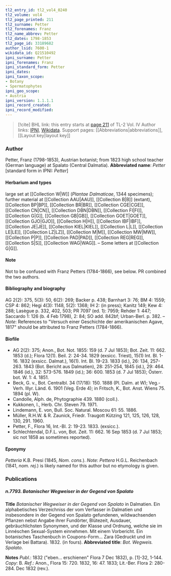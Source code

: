 ```yaml
---
tl2_entry_id: tl2_vol4_0240
tl2_volume: vol4
tl2_page_printed: 211
tl2_surname: Petter
tl2_forenames: Franz
tl2_name_abbrev: Petter
tl2_dates: 1798-1853
tl2_page_id: 33189682
author_lsid: 7600-1
wikidata_id: Q21510492
ipni_surname: Petter
ipni_forenames: Franz
ipni_standard_form: Petter
ipni_dates: 
ipni_taxon_scope: 
- Botany
- Spermatophytes
ipni_geo_scope: 
- Austria
ipni_version: 1.1.1.1
ipni_record_created: 
ipni_record_modified:
---
```


> [!cite] BHL link: this entry starts at [page 211](https://www.biodiversitylibrary.org/page/33189682) of TL-2 Vol. IV
> Author links: [IPNI](https://www.ipni.org/a/7600-1), [Wikidata](https://www.wikidata.org/wiki/Q21510492). Support pages: [[Abbreviations|abbreviations]], [[Layout key|layout key]]

### Author

Petter, Franz (1798-1853), Austrian botanist; from 1823 high school teacher (German language) at Spalato (Central Dalmatia). 
**Abbreviated name**: *Petter* \[standard form in IPNI: *Petter*\]

#### Herbarium and types

large set at [[Collection W|W]] (*Plantae Dalmaticae*, 1344 specimens); further material at [[Collection AAU|AAU]], [[Collection B|B]] (extant), [[Collection BP|BP]], [[Collection BR|BR]], [[Collection CGE|CGE]], [[Collection CN|CN]], [[Collection DBN|DBN]], [[Collection FI|FI]], [[Collection G|G]], [[Collection GB|GB]], [[Collection GOET|GOET]], [[Collection GJO|GJO]], [[Collection H|H]], [[Collection IBF|IBF]], [[Collection JE|JE]], [[Collection KIEL|KIEL]], [[Collection L|L]], [[Collection LE|LE]], [[Collection LZ|LZ]], [[Collection M|M]], [[Collection MW|MW]], [[Collection P|P]], [[Collection PAD|PAD]], [[Collection REG|REG]], [[Collection S|S]], [[Collection WAG|WAG]]. – Some letters at [[Collection G|G]].

#### Note

Not to be confused with Franz Petters (1784-1866), see below. PR combined the two authors.

#### Bibliography and biography

AG 2(2): 375, 5(3): 50, 6(2): 269; Backer p. 438; Barnhart 3: 76; BM 4: 1559; CSP 4: 862; Hegi 4(3): 1148, 5(2): 1368; IH 2: (in press); Kanitz 149; Kew 4: 288; Lasègue p. 332, 402, 503; PR 7097 (ed. 1): 7959; Rehder 1: 447; Saccardo 1: 126 (b. 4 Feb 1798), 2: 84; SO add. 842bf; Urban-Berl. p. 382. – *Note*: References to "Versuch einer Geschichte der amerikanischen Agave, 1817" should be attributed to Franz Petters (1784-1866).

#### Biofile

- AG 2(2): 375; Anon., Bot. Not. 1855: 159 (d. 7 Jul 1853); Bot. Zeit. 11: 662. 1853 (d.); Flora 12(1). Beil. 2: 24-34. 1829 (exsicc. Triest), 15(1) Int. Bl. 1-16. 1832 (exsicc. Dalmat.), 16(1). Int. Bl. 19-23. 1833 (id.), 26: 134, 257-263. 1843 (Bot. Bericht aus Dalmatien), 28: 251-254, 1845 (id.), 29: 464. 1846 (id.), 32: 573-576. 1849 (id.); 36: 600. 1853 (d. 7 Jul 1853); Österr. bot. W. 1: 4. 1851.
- Beck, G. v., Bot. Centralbl. 34 (17/18): 150. 1888 (Pl. Dalm. at W); Veg.-Verh. Illyr. Länd. 6. 1901 (Veg. Erde 4); in Fritsch, K., Bot. Anst. Wiens 75. 1894 (pl. W).
- Candolle, Alph. de, Phytographie 439. 1880 (coll.).
- Kukkonen, I., Herb. Chr. Steven 79. 1971.
- Lindemann, E. von, Bull. Soc. Natural. Moscou 61: 55. 1886.
- Müller, R.H.W. & R. Zaunick, Friedr. Traugott Kützing 121, 125, 126, 128, 130, 291. 1960.
- Petter, F., Flora 16, Int.-Bl. 2: 19-23. 1833. (exsicc.).
- Schlechtendal, D.F.L. von, Bot. Zeit. 11: 662. 16 Sep 1853 (d. 7 Jul 1853; sic not 1858 as sometimes reported).

#### Eponymy

*Petteria* K.B. Presi (1845, *Nom. cons.*). *Note*: *Pettera* H.G.L. Reichenbach (1841, *nom. rej.*) is likely named for this author but no etymology is given.

### Publications

##### n.7793. Botanischer Wegweiser in der Gegend von Spalato

**Title**
*Botanischer Wegweiser in der Gegend von Spalato* in Dalmatien. Ein alphabetisches Verzeichniss der vom Verfasser in Dalmatien und insbesondere in der Gegend von Spalato gefundenen, wildwachsenden Pflanzen nebst Angabe ihrer Fundörter, Blütezeit, Ausdauer, gebräuchlichsten Synonymen, und der Klasse und Ordnung, welche sie im Linnéschen Sexual-System einnehmen. Mit einem Vorbericht. Ein botanisches Taschenbuch in Coupons-Form... Zara (Gedruckt und im Verlage bei Battara). 1832. (in fours).
**Abbreviated title**: *Bot. Wegweis. Spalato*.

**Notes**
*Publ*.: 1832 ("eben... erschienen" Flora 7 Dec 1832), p. \[1\]-32, 1-144. *Copy*: B.
*Ref*.: Anon., Flora 15: 720. 1832, 16: 47. 1833; Lit.-Ber. Flora 2: 280-284. Dec 1832 (rev.).

